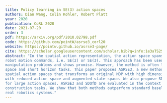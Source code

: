 ```yaml
---
title: Policy learning in SE(3) action spaces
authors: Dian Wang, Colin Kohler, Robert Platt 
year: 2020
publication: CoRL 2020 
date: 2021-07-20
order: 3
pdf: https://arxiv.org/pdf/2010.02798.pdf
code: https://github.com/pointW/asrse3_corl20
website: https://pointw.github.io/asrse3-page/
cite: https://scholar.googleusercontent.com/scholar.bib?q=info:1e3aTS2SmjAJ:scholar.google.com/&output=citation&scisdr=CgXlfr8lEIi0gms-G80:AAGBfm0AAAAAYuA4A80lA9Vu0rRoWmIYNDk_vrcSJM7M&scisig=AAGBfm0AAAAAYuA4A4RjqaJsqeyeACcYcFUjNYhM4e9g&scisf=4&ct=citation&cd=-1&hl=en 
abstract: "In the spatial action representation, the action space spans the space of target poses for 
robot motion commands, i.e. SE(2) or SE(3). This approach has been used to solve challenging robotic 
manipulation problems and shows promise. However, the method is often limited to a three dimensional action 
space and short horizon tasks. This paper proposes ASRSE3, a new method for handling higher dimensional 
spatial action spaces that transforms an original MDP with high dimensional action space into a new MDP 
with reduced action space and augmented state space. We also propose SDQfD, a variation of DQfD designed 
for large action spaces. ASRSE3 and SDQfD are evaluated in the context of a set of challenging block 
construction tasks. We show that both methods outperform standard baselines and can be used in practice on 
real robotics systems."
---
```

